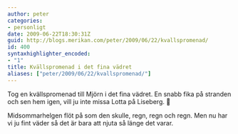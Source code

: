 ```yaml
---
author: peter
categories:
- personligt
date: 2009-06-22T18:30:31Z
guid: http://blogs.merikan.com/peter/2009/06/22/kvallspromenad/
id: 400
syntaxhighlighter_encoded:
- "1"
title: Kvällspromenad i det fina vädret
aliases: ["peter/2009/06/22/kvallspromenad/"]
---
```


Tog en kvällspromenad till Mjörn i det fina vädret. En snabb fika på stranden och sen hem igen, vill ju inte missa Lotta på Liseberg. 🙂

Midsommarhelgen flöt på som den skulle, regn, regn och regn. Men nu har vi ju fint väder så det är bara att njuta så länge det varar.
